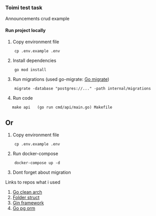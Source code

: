 ### Toimi test task
Announcements crud example



#### Run project locally 


1. Copy environment file
```
    cp .env.example .env
```

2. Install dependencies 
```
    go mod install
```
3. Run migrations (used go-migrate: [Go migrate](github.com/golang-migrate/migrate))
```
    migrate -database "postgres://..." -path internal/migrations
```
4. Run code 
```
   make api   (go run cmd/api/main.go) Makefile
```


## Or



1. Copy environment file
```
    cp .env.example .env
```


2. Run docker-compose
```
    docker-compose up -d 
```

3. Dont forget about migration






Links to repos what i used
1. [Go clean arch](https://github.com/bxcodec/go-clean-arch)
2. [Folder struct](https://github.com/golang-standards/project-layout)
3. [Gin framework](https://github.com/gin-gonic/gin)
4. [Go pg orm](https://github.com/go-pg/pg)